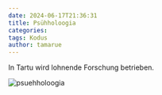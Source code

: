 ```yaml
---
date: 2024-06-17T21:36:31
title: Psühholoogia
categories: 
tags: Kodus  
author: tamarue
---
```


In Tartu wird lohnende Forschung betrieben.

![psuehholoogia](/img/psuehholoogia.jpg)